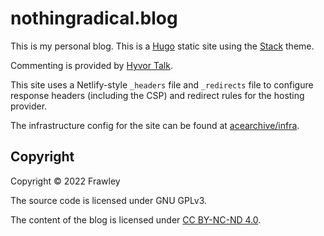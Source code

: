 # nothingradical.blog

This is my personal blog. This is a [Hugo](https://gohugo.io/) static site
using the [Stack](https://github.com/CaiJimmy/hugo-theme-stack) theme.

Commenting is provided by [Hyvor Talk](https://talk.hyvor.com/).

This site uses a Netlify-style `_headers` file and `_redirects` file to
configure response headers (including the CSP) and redirect rules for the
hosting provider.

The infrastructure config for the site can be found at
[acearchive/infra](https://github.com/acearchive/infra).

## Copyright

Copyright © 2022 Frawley

The source code is licensed under GNU GPLv3.

The content of the blog is licensed under [CC BY-NC-ND
4.0](http://creativecommons.org/licenses/by-nc-nd/4.0/).
